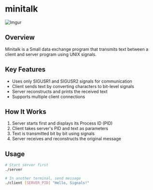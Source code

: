 # minitalk

![Imgur](https://i.imgur.com/5KJF2zM.png)

## Overview
Minitalk is a Small data exchange program that transmits text between a client and server program using UNIX signals.


## Key Features
- Uses only SIGUSR1 and SIGUSR2 signals for communication
- Client sends text by converting characters to bit-level signals
- Server reconstructs and prints the received text
- Supports multiple client connections

## How It Works
1. Server starts first and displays its Process ID (PID)
2. Client takes server's PID and text as parameters
3. Text is transmitted bit by bit using signals
4. Server receives and reconstructs the original message

## Usage
```bash
# Start server first
./server

# In another terminal, send message
./client [SERVER_PID] "Hello, Signals!"
```
